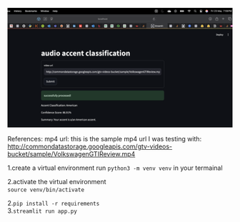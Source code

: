 ![alt text](<task_challenge.png>)

References:
mp4 url: this is the sample mp4 url I was testing with: http://commondatastorage.googleapis.com/gtv-videos-bucket/sample/VolkswagenGTIReview.mp4

1.create a virtual environment
    run ```python3 -m venv venv``` in your termainal

2.activate the virtual environment<br>
```source venv/bin/activate```
    
2.```pip install -r requirements```<br>
3.```streamlit run app.py```

